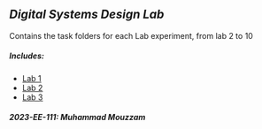 ## *Digital Systems Design Lab*

Contains the task folders for each Lab experiment, from lab 2 to 10
##### ***Includes***:
- [Lab 1](./Lab_01/)
- [Lab 2](./Lab_02/)
- [Lab 3](Lab_03/)

#### *2023-EE-111: Muhammad Mouzzam*